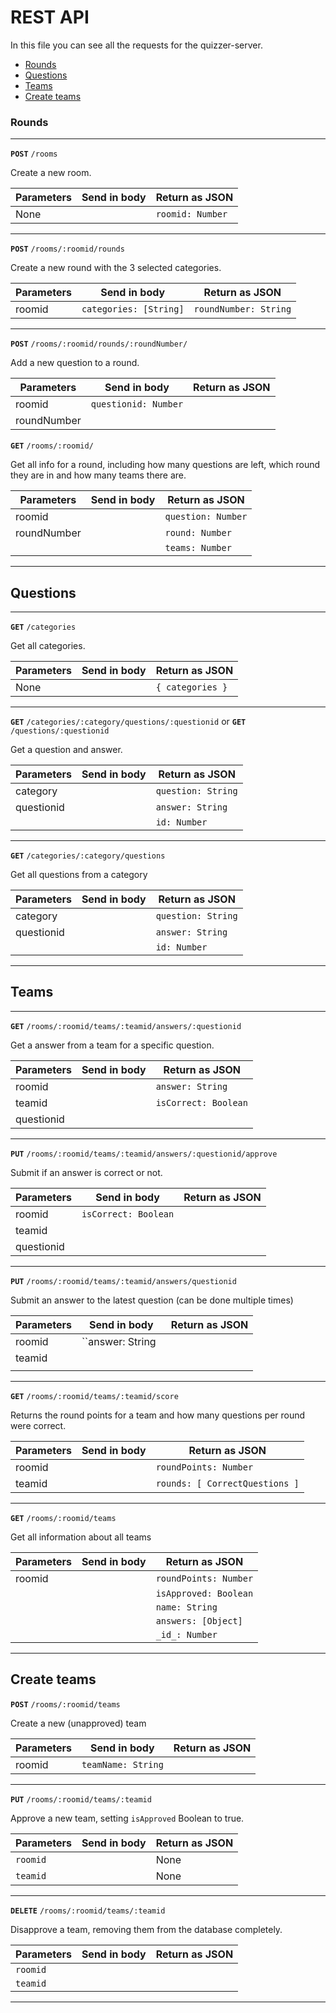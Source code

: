 # REST API
In this file you can see all the requests for the quizzer-server.

- [Rounds](#rounds)
- [Questions](#questions)
- [Teams](#teams)
- [Create teams](#create-teams)


### Rounds
---

**`POST`** `/rooms`

Create a new room.

| Parameters    | Send in body              | Return  as JSON           |
|---------------|---------------------------|---------------------------|
| None          |                           | ``roomid: Number``        |

---

**`POST`** `/rooms/:roomid/rounds`

Create a new round with the 3 selected categories.

| Parameters    | Send in body              | Return as JSON            |
|---------------|---------------------------|---------------------------|
| roomid        | ``categories: [String]``  | ``roundNumber: String``   |

---

**`POST`** `/rooms/:roomid/rounds/:roundNumber/`

Add a new question to a round.

| Parameters    | Send in body              | Return as JSON            |
|---------------|---------------------------|---------------------------|
| roomid        | ``questionid: Number``    |                           |
| roundNumber   |                           |                           |


**`GET`** `/rooms/:roomid/`

Get all info for a round, including how many questions are left, which round they are in and how many teams there are.

| Parameters    | Send in body              | Return as JSON            |
|---------------|---------------------------|---------------------------|
| roomid        |                           | ``question: Number``      |
| roundNumber   |                           | ``round: Number``         |
|               |                           | ``teams: Number``         |

---

## Questions

---

**`GET`** `/categories`

Get all categories.

| Parameters    | Send in body              | Return as JSON            |
|---------------|---------------------------|---------------------------|
| None          |                           | ``{ categories }``        |

---

**`GET`** `/categories/:category/questions/:questionid`
or
**`GET`** `/questions/:questionid`

Get a question and answer.

| Parameters    | Send in body              | Return as JSON            |
|---------------|---------------------------|---------------------------|
| category      |                           | ``question: String``      |
| questionid    |                           | ``answer: String``        |
|               |                           | ``id: Number``            |

---

**`GET`** `/categories/:category/questions`

Get all questions from a category

| Parameters    | Send in body              | Return as JSON            |
|---------------|---------------------------|---------------------------|
| category      |                           | ``question: String``      |
| questionid    |                           | ``answer: String``        |
|               |                           | ``id: Number``            |

--- 

## Teams

---

**`GET`** `/rooms/:roomid/teams/:teamid/answers/:questionid`

Get a answer from a team for a specific question.

| Parameters    | Send in body              | Return as JSON            |
|---------------|---------------------------|---------------------------|
| roomid        |                           | ``answer: String``        |
| teamid        |                           | ``isCorrect: Boolean``    |
| questionid    |                           |                           |

---

**`PUT`** `/rooms/:roomid/teams/:teamid/answers/:questionid/approve`

Submit if an answer is correct or not.

| Parameters    | Send in body              | Return as JSON            |
|---------------|---------------------------|---------------------------|
| roomid        | ``isCorrect: Boolean``    |                           |
| teamid        |                           |                           |
| questionid    |                           |                           |

---

**`PUT`** `/rooms/:roomid/teams/:teamid/answers/questionid`

Submit an answer to the latest question (can be done multiple times)

| Parameters    | Send in body              | Return as JSON            |
|---------------|---------------------------|---------------------------|
| roomid        | ``answer: String` `       |                           |
| teamid        |                           |                           |
|               |                           |                           |

---

**`GET`** `/rooms/:roomid/teams/:teamid/score`

Returns the round points for a team and how many questions per round were correct.

| Parameters    | Send in body              | Return as JSON                  |
|---------------|---------------------------|---------------------------------|
| roomid        |                           | ``roundPoints: Number``         |
| teamid        |                           | ``rounds: [ CorrectQuestions ]``|

---

**`GET`** `/rooms/:roomid/teams`

Get all information about all teams

| Parameters    | Send in body              | Return as JSON                  |
|---------------|---------------------------|---------------------------------|
| roomid        |                           | ``roundPoints: Number``         |
|               |                           | ``isApproved: Boolean``         |
|               |                           | ``name: String``                |
|               |                           | ``answers: [Object]``           |
|               |                           | ``_id_: Number``                |

---

## Create teams

**`POST`** `/rooms/:roomid/teams`

Create a new (unapproved) team

| Parameters    | Send in body              | Return as JSON                  |
|---------------|---------------------------|---------------------------------|
| roomid        | ``teamName: String``      |                                 |

---


**`PUT`** `/rooms/:roomid/teams/:teamid`

Approve a new team, setting ``isApproved`` Boolean to true.

| Parameters    | Send in body              | Return as JSON            |
|---------------|---------------------------|---------------------------|
| ``roomid``    |                           | None                      |
| ``teamid``    |                           | None                      |

---

**`DELETE`** `/rooms/:roomid/teams/:teamid`

Disapprove a team, removing them from the database completely.

| Parameters    | Send in body              | Return as JSON            |
|---------------|---------------------------|---------------------------|
| ``roomid``    |                           |                           |
| ``teamid``    |                           |                           |

---